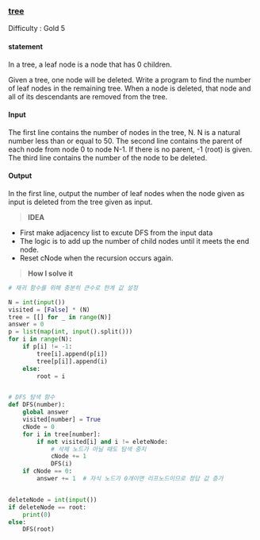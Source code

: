 ### [tree ](https://www.acmicpc.net/problem/1068)

Difficulty : Gold 5

#### statement
In a tree, a leaf node is a node that has 0 children.

Given a tree, one node will be deleted. Write a program to find the number of leaf nodes in the remaining tree. When a node is deleted, that node and all of its descendants are removed from the tree.






#### Input

The first line contains the number of nodes in the tree, N. N is a natural number less than or equal to 50. The second line contains the parent of each node from node 0 to node N-1. If there is no parent, -1 (root) is given. The third line contains the number of the node to be deleted.

#### Output

In the first line, output the number of leaf nodes when the node given as input is deleted from the tree given as input.


>**IDEA**

* First make adjacency list to excute DFS from the input data
* The logic is to add up the number of child nodes until it meets the end node.
* Reset cNode when the recursion occurs again. 

>**How I solve it**

```python
# 재귀 함수를 위해 충분히 큰수로 한계 값 설정

N = int(input())
visited = [False] * (N)
tree = [[] for _ in range(N)]
answer = 0
p = list(map(int, input().split()))
for i in range(N):
    if p[i] != -1:
        tree[i].append(p[i])
        tree[p[i]].append(i)
    else:
        root = i


# DFS 탐색 함수
def DFS(number):
    global answer
    visited[number] = True
    cNode = 0
    for i in tree[number]:
        if not visited[i] and i != eleteNode:  
            # 삭제 노드가 아닐 때도 탐색 중지
            cNode += 1
            DFS(i)
    if cNode == 0:
        answer += 1  # 자식 노드가 0개이면 리프노드이므로 정답 값 층가


deleteNode = int(input())
if deleteNode == root:
    print(0)
else:
    DFS(root)
```
